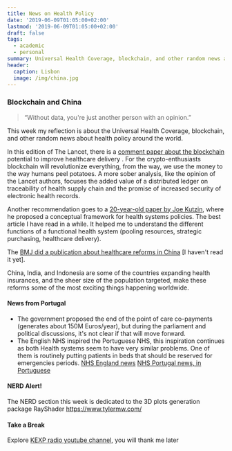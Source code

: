 ```yaml
---
title: News on Health Policy 
date: '2019-06-09T01:05:00+02:00'
lastmod: '2019-06-09T01:05:00+02:00'
draft: false
tags:
  - academic
  - personal
summary: Universal Health Coverage, blockchain, and other random news about health policy around the world
header:
  caption: Lisbon
  image: /img/china.jpg
---
```


### Blockchain and China  


> “Without data, you're just another person with an opinion.”


This week my reflection is about the Universal Health Coverage, blockchain, and other random news about health policy around the world. 

In this edition of The Lancet, there is a [comment paper about the blockchain](https://www.thelancet.com/journals/lancet/article/PIIS0140-6736(19)30948-1/fulltext) potential to improve healthcare delivery  . For the crypto-enthusiasts blockchain will revolutionize everything, from the way, we use the money to the way humans peel potatoes. A more sober analysis, like the opinion of the Lancet authors, focuses the added value of a distributed ledger on traceability of health supply chain and the promise of increased security of electronic health records. 

Another recommendation goes to a [20-year-old  paper by Joe Kutzin](http://documents.worldbank.org/curated/en/260141468779178780/Towards-universal-health-care-coverage-goal-oriented-framework-for-policy-analysis), where he proposed a conceptual framework for health systems policies. The best article I have read in a while. It helped me to understand the different functions of a functional health system (pooling resources, strategic purchasing, healthcare delivery). 


The [BMJ did a publication about healthcare reforms in China](https://www.bmj.com/sites/default/files/attachments/resources/2019/06/china_health_reform_full.pdf)  [I haven't read it yet]. 

China, India, and Indonesia are some of the countries expanding health insurances, and the sheer size of the population targeted, make these reforms some of the most exciting things happening worldwide.  




#### News from Portugal 

- The government proposed the end of the point of care co-payments (generates about 150M Euros/year), but during the parliament and political discussions, it's not clear if that will move forward. 
- The English NHS inspired the Portuguese NHS, this inspiration continues as both Health systems seem to have very similar problems. One of them is routinely putting patients in beds that should be reserved for emergencies periods. [NHS England news](https://www.bmj.com/content/365/bmj.l4364)
[NHS Portugal news, in Portuguese](https://www.dn.pt/pais/interior/doentes-foram-internados-em-refeitorios-e-em-casas-de-banho-no-hospital-vf-xira---ers-10951676.html)

 
#### NERD Alert! 
The NERD section this week is dedicated to the 3D plots generation package RayShader 
https://www.tylermw.com/


#### Take a Break
Explore [KEXP radio youtube channel](https://www.youtube.com/user/kexpradio), you will thank me later  

